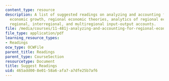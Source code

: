 ```yaml
---
content_type: resource
description: A list of suggested readings on analyzing and accounting for regional
  economic growth, regional economic theories, analytics of regional economics, and
  regional, interregional, and multiregional input-output accounts.
file: /media/courses/11-481j-analyzing-and-accounting-for-regional-economic-growth-spring-2009/465add008e0158a6afa7a7dfe25b7af6_MIT11_481Js09_read01.pdf
file_type: application/pdf
learning_resource_types:
- Readings
ocw_type: OCWFile
parent_title: Readings
parent_type: CourseSection
resourcetype: Document
title: Suggest Readings
uid: 465add00-8e01-58a6-afa7-a7dfe25b7af6
---
```

